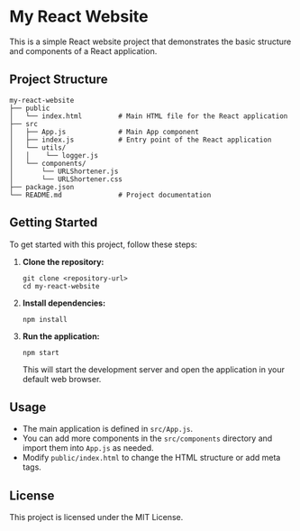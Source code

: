 # My React Website

This is a simple React website project that demonstrates the basic structure and components of a React application.

## Project Structure

```
my-react-website
├── public
│   └── index.html         # Main HTML file for the React application
├── src
│   ├── App.js             # Main App component
│   ├── index.js           # Entry point of the React application
│   └── utils/
│   │    └── logger.js
│   └── components/
│       └── URLShortener.js   
│       └── URLShortener.css
├── package.json           
└── README.md              # Project documentation
```

## Getting Started

To get started with this project, follow these steps:

1. **Clone the repository:**
   ```
   git clone <repository-url>
   cd my-react-website
   ```

2. **Install dependencies:**
   ```
   npm install
   ```

3. **Run the application:**
   ```
   npm start
   ```

   This will start the development server and open the application in your default web browser.

## Usage

- The main application is defined in `src/App.js`.
- You can add more components in the `src/components` directory and import them into `App.js` as needed.
- Modify `public/index.html` to change the HTML structure or add meta tags.

## License

This project is licensed under the MIT License.